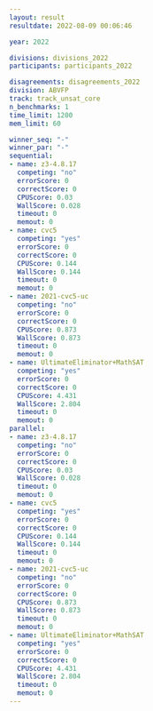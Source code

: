```yaml
---
layout: result
resultdate: 2022-08-09 00:06:46

year: 2022

divisions: divisions_2022
participants: participants_2022

disagreements: disagreements_2022
division: ABVFP
track: track_unsat_core
n_benchmarks: 1
time_limit: 1200
mem_limit: 60

winner_seq: "-"
winner_par: "-"
sequential:
- name: z3-4.8.17
  competing: "no"
  errorScore: 0
  correctScore: 0
  CPUScore: 0.03
  WallScore: 0.028
  timeout: 0
  memout: 0
- name: cvc5
  competing: "yes"
  errorScore: 0
  correctScore: 0
  CPUScore: 0.144
  WallScore: 0.144
  timeout: 0
  memout: 0
- name: 2021-cvc5-uc
  competing: "no"
  errorScore: 0
  correctScore: 0
  CPUScore: 0.873
  WallScore: 0.873
  timeout: 0
  memout: 0
- name: UltimateEliminator+MathSAT
  competing: "yes"
  errorScore: 0
  correctScore: 0
  CPUScore: 4.431
  WallScore: 2.804
  timeout: 0
  memout: 0
parallel:
- name: z3-4.8.17
  competing: "no"
  errorScore: 0
  correctScore: 0
  CPUScore: 0.03
  WallScore: 0.028
  timeout: 0
  memout: 0
- name: cvc5
  competing: "yes"
  errorScore: 0
  correctScore: 0
  CPUScore: 0.144
  WallScore: 0.144
  timeout: 0
  memout: 0
- name: 2021-cvc5-uc
  competing: "no"
  errorScore: 0
  correctScore: 0
  CPUScore: 0.873
  WallScore: 0.873
  timeout: 0
  memout: 0
- name: UltimateEliminator+MathSAT
  competing: "yes"
  errorScore: 0
  correctScore: 0
  CPUScore: 4.431
  WallScore: 2.804
  timeout: 0
  memout: 0
---
```

